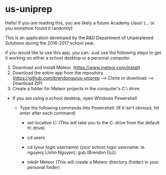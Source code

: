 # us-uniprep

Hello! If you are reading this, you are likely a future Academy class! (... or you somehow found it randomly)

This is an application developed by the R&D Department of Unperplexed Solutions during the 2016-2017 school year.

If you would like to use this app, you can. Just use the following steps to get it working on either a school desktop or a personal
computer. 


1. Download and install Meteor. (https://www.meteor.com/install)
2. Download the entire app from the repository. (https://github.com/brendongu/us-uniprep --> Clone or download --> Download ZIP)
3. Create a folder for Meteor projects in the computer's C:\ drive.

- If you are using a school desktop, open Windows Powershell
    
  - Type the following commands into Powershell:    (If it isn't obvious, hit enter after each command)
        
    * set-location C:                               (This will take you to the C: drive from the default H: drive)
            
    * cd users
    
    * cd (your login username)                      (your school login username: ie. nguyenj (John Nguyen); gub (Brendon Gu))
    
    * mkdir Meteor                                  (This will create a Meteor directory (folder) in your personal folder)
            
           
           
            
          
          

